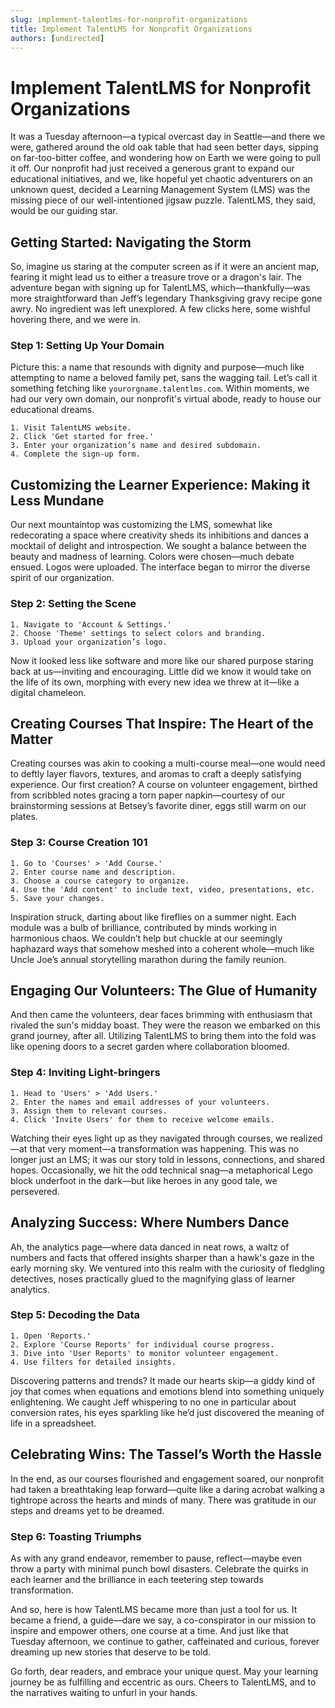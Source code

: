 ```yaml
---
slug: implement-talentlms-for-nonprofit-organizations
title: Implement TalentLMS for Nonprofit Organizations
authors: [undirected]
---
```



# Implement TalentLMS for Nonprofit Organizations

It was a Tuesday afternoon—a typical overcast day in Seattle—and there we were, gathered around the old oak table that had seen better days, sipping on far-too-bitter coffee, and wondering how on Earth we were going to pull it off. Our nonprofit had just received a generous grant to expand our educational initiatives, and we, like hopeful yet chaotic adventurers on an unknown quest, decided a Learning Management System (LMS) was the missing piece of our well-intentioned jigsaw puzzle. TalentLMS, they said, would be our guiding star.

## Getting Started: Navigating the Storm

So, imagine us staring at the computer screen as if it were an ancient map, fearing it might lead us to either a treasure trove or a dragon's lair. The adventure began with signing up for TalentLMS, which—thankfully—was more straightforward than Jeff’s legendary Thanksgiving gravy recipe gone awry. No ingredient was left unexplored. A few clicks here, some wishful hovering there, and we were in.

### Step 1: Setting Up Your Domain

Picture this: a name that resounds with dignity and purpose—much like attempting to name a beloved family pet, sans the wagging tail. Let’s call it something fetching like `yourorgname.talentlms.com`. Within moments, we had our very own domain, our nonprofit's virtual abode, ready to house our educational dreams.

```plaintext
1. Visit TalentLMS website.
2. Click 'Get started for free.'
3. Enter your organization’s name and desired subdomain.
4. Complete the sign-up form.
```

## Customizing the Learner Experience: Making it Less Mundane

Our next mountaintop was customizing the LMS, somewhat like redecorating a space where creativity sheds its inhibitions and dances a mocktail of delight and introspection. We sought a balance between the beauty and madness of learning. Colors were chosen—much debate ensued. Logos were uploaded. The interface began to mirror the diverse spirit of our organization.

### Step 2: Setting the Scene

````plaintext
1. Navigate to 'Account & Settings.'
2. Choose 'Theme' settings to select colors and branding.
3. Upload your organization’s logo.
````

Now it looked less like software and more like our shared purpose staring back at us—inviting and encouraging. Little did we know it would take on the life of its own, morphing with every new idea we threw at it—like a digital chameleon.

## Creating Courses That Inspire: The Heart of the Matter

Creating courses was akin to cooking a multi-course meal—one would need to deftly layer flavors, textures, and aromas to craft a deeply satisfying experience. Our first creation? A course on volunteer engagement, birthed from scribbled notes gracing a torn paper napkin—courtesy of our brainstorming sessions at Betsey’s favorite diner, eggs still warm on our plates.

### Step 3: Course Creation 101

```plaintext
1. Go to 'Courses' > 'Add Course.'
2. Enter course name and description.
3. Choose a course category to organize.
4. Use the 'Add content' to include text, video, presentations, etc.
5. Save your changes.
```

Inspiration struck, darting about like fireflies on a summer night. Each module was a bulb of brilliance, contributed by minds working in harmonious chaos. We couldn’t help but chuckle at our seemingly haphazard ways that somehow meshed into a coherent whole—much like Uncle Joe’s annual storytelling marathon during the family reunion.

## Engaging Our Volunteers: The Glue of Humanity

And then came the volunteers, dear faces brimming with enthusiasm that rivaled the sun's midday boast. They were the reason we embarked on this grand journey, after all. Utilizing TalentLMS to bring them into the fold was like opening doors to a secret garden where collaboration bloomed.

### Step 4: Inviting Light-bringers

```plaintext
1. Head to 'Users' > 'Add Users.'
2. Enter the names and email addresses of your volunteers.
3. Assign them to relevant courses.
4. Click 'Invite Users' for them to receive welcome emails.
```

Watching their eyes light up as they navigated through courses, we realized—at that very moment—a transformation was happening. This was no longer just an LMS; it was our story told in lessons, connections, and shared hopes. Occasionally, we hit the odd technical snag—a metaphorical Lego block underfoot in the dark—but like heroes in any good tale, we persevered.

## Analyzing Success: Where Numbers Dance

Ah, the analytics page—where data danced in neat rows, a waltz of numbers and facts that offered insights sharper than a hawk's gaze in the early morning sky. We ventured into this realm with the curiosity of fledgling detectives, noses practically glued to the magnifying glass of learner analytics.

### Step 5: Decoding the Data

```plaintext
1. Open 'Reports.'
2. Explore 'Course Reports' for individual course progress.
3. Dive into 'User Reports' to monitor volunteer engagement.
4. Use filters for detailed insights.
```

Discovering patterns and trends? It made our hearts skip—a giddy kind of joy that comes when equations and emotions blend into something uniquely enlightening. We caught Jeff whispering to no one in particular about conversion rates, his eyes sparkling like he’d just discovered the meaning of life in a spreadsheet.

## Celebrating Wins: The Tassel’s Worth the Hassle

In the end, as our courses flourished and engagement soared, our nonprofit had taken a breathtaking leap forward—quite like a daring acrobat walking a tightrope across the hearts and minds of many. There was gratitude in our steps and dreams yet to be dreamed.

### Step 6: Toasting Triumphs

As with any grand endeavor, remember to pause, reflect—maybe even throw a party with minimal punch bowl disasters. Celebrate the quirks in each learner and the brilliance in each teetering step towards transformation.

And so, here is how TalentLMS became more than just a tool for us. It became a friend, a guide—dare we say, a co-conspirator in our mission to inspire and empower others, one course at a time. And just like that Tuesday afternoon, we continue to gather, caffeinated and curious, forever dreaming up new stories that deserve to be told. 

Go forth, dear readers, and embrace your unique quest. May your learning journey be as fulfilling and eccentric as ours. Cheers to TalentLMS, and to the narratives waiting to unfurl in your hands.